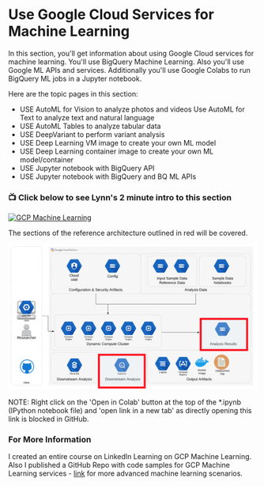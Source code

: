 # Use Google Cloud Services for Machine Learning


In this section, you'll get information about using Google Cloud services for machine learning.  You'll use BigQuery Machine Learning.  Also you'll use Google ML APIs and services.  Additionally you'll use Google Colabs to run BigQuery ML jobs in a Jupyter notebook.

Here are the topic pages in this section:

- USE AutoML for Vision to analyze photos and videos
Use AutoML for Text to analyze text and natural language
- USE AutoML Tables to analyze tabular data
- USE DeepVariant to perform variant analysis
- USE Deep Learning VM image to create your own ML model 
- USE Deep Learning container image to create your own ML model/container
- USE Jupyter notebook with BigQuery API
- USE Jupyter notebook with BigQuery and BQ ML APIs

### 📺 Click below to see Lynn's 2 minute intro to this section  
[![GCP Machine Learning](http://img.youtube.com/vi/DMBDc4vMABk/0.jpg)](http://www.youtube.com/watch?v=DMBDc4vMABk "Intro GCP Services for Machine Learning")

The sections of the reference architecture outlined in red will be covered.

[![gcp-iam](/images/ml.png)]()

NOTE: Right click on the 'Open in Colab' button at the top of the *.ipynb (IPython notebook file) and 'open link in a new tab' as directly opening this link is blocked in GitHub.

### For More Information

I created an entire course on LinkedIn Learning on GCP Machine Learning.  Also I published a GitHub Repo with code samples for GCP Machine Learning services - [link](https://github.com/lynnlangit/gcp-ml) for more advanced machine learning scenarios.